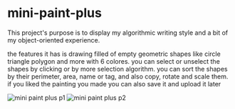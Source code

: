 # mini-paint-plus
This project's purpose is to display my algorithmic writing style and a bit of my object-oriented experience.

the features it has is drawing filled of empty geometric shapes like circle triangle polygon and more with 6 colores.
you can select or unselect the shapes by clicking or by more selection algorithm.
you can sort the shapes by their perimeter, area, name or tag, and also copy, rotate and scale them.
if you liked the painting you made you can also save it and upload it later

![mini paint plus p1](https://user-images.githubusercontent.com/91688347/233787638-def1bea7-fad2-4373-9e0d-9a899f39f435.jpg)
![mini paint plus p2](https://user-images.githubusercontent.com/91688347/233787642-1b51e12c-f649-4483-ac45-4c08399b53b1.jpg)
